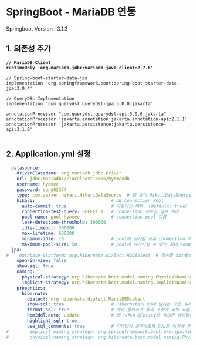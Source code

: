 # SpringBoot - MariaDB 연동

Springboot Version : 3.1.3

## 1. 의존성 추가

<pre class="language-gradle"><code class="lang-gradle"><strong>// MariaDB Client
</strong><strong>runtimeOnly 'org.mariadb.jdbc:mariadb-java-client:2.7.6' 
</strong>
// Spring-boot-starter-data-jpa 
implementation 'org.springframework.boot:spring-boot-starter-data-jpa:3.0.4'
 
// QueryDSL Implementation
implementation 'com.querydsl:querydsl-jpa:5.0.0:jakarta'

annotationProcessor "com.querydsl:querydsl-apt:5.0.0:jakarta"
annotationProcessor 'jakarta.annotation:jakarta.annotation-api:2.1.1'
annotationProcessor 'jakarta.persistence:jakarta.persistence-api:3.1.0'

</code></pre>

## 2. Application.yml 설정

```yaml
  datasource:
    driverClassName: org.mariadb.jdbc.Driver
    url: jdbc:mariadb://localhost:3306/hyomeedb     
    username: hyomee
    password: sang0237!
    type: com.zaxxer.hikari.HikariDataSource  # 결 풀이 HikariDataSource의 전용 구현을 사용하고 반환하도록 강제
    hikari:                             # DB Connection Pool
      auto-commit: true                 # 자동커밋 여부. (default: true)
      connection-test-query: SELECT 1   # connection 유효성 검사 쿼리
      pool-name: pool-hyomee            # connection pool 이름
      leak-detection-threshold: 300000
      idle-timeout: 300000
      max-lifetime: 600000
      minimum-idle: 10                  # pool에 유지할 유휴 connection 최소 개수
      maximum-pool-size: 50             # pool에 유지시킬 수 있는 최대 connection 수
  jpa:
#    database-platform: org.hibernate.dialect.H2Dialect  # 접속할 database의 SQL Dialect 설정, JPA를 활용하여 동적 쿼리 생성시, database에 맞는 방언 sql을 생성
    open-in-view: false
    show-sql: true
    naming:
      physical-strategy: org.hibernate.boot.model.naming.PhysicalNamingStrategyStandardImpl
      implicit-strategy: org.hibernate.boot.model.naming.ImplicitNamingStrategyLegacyJpaImpl
    properties:
      hibernate:
        dialect: org.hibernate.dialect.MariaDBDialect
        show-sql: true                  # Hibernate이 DB에 날리는 모든 쿼리(DDL, DML) 표출
        format_sql: true                # 쿼리 들여쓰기 등의 포맷에 맞춰 표출
        hbm2ddl.auto: update            # 앱 시작시 @Entity로 정의한 테이블의 create 문 실행
        highlight_sql: true
        use_sql_comments: true          # 디버깅이 용이하도록 SQL문 이외에 추가적인 정보를 출력
#        implicit_naming_strategy: org.springframework.boot.orm.jpa.hibernate.SpringImplicitNamingStrategy
#        physical_naming_strategy: org.hibernate.boot.model.naming.PhysicalNamingStrategyStandardImpl

```

